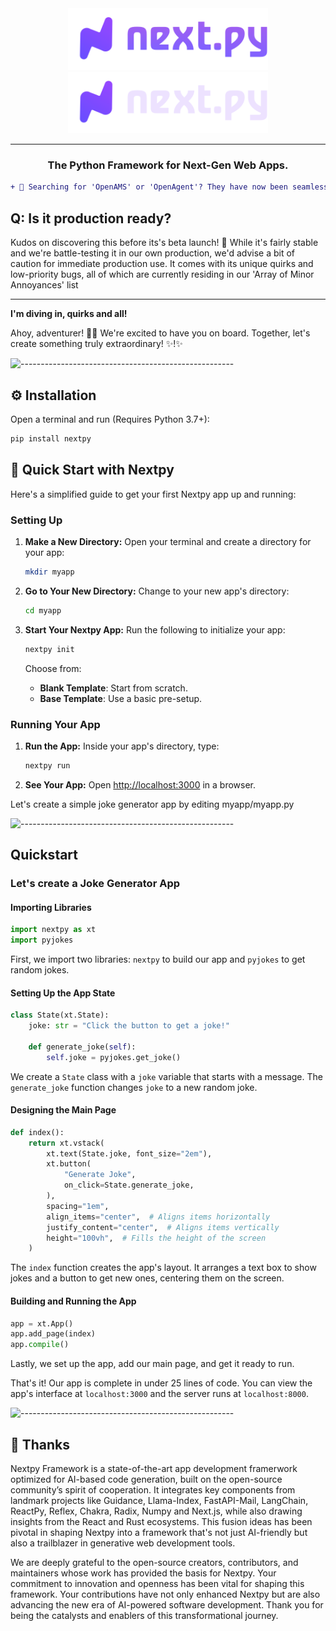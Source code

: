 

<div align="center">
<img src="https://raw.githubusercontent.com/dotagent-ai/assets/main/nextpy_logo_light_theme.svg#gh-light-mode-only" alt="ReNextpyflex Logo" width="320px">
<img src="https://raw.githubusercontent.com/dotagent-ai/assets/main/nextpy_logo_dark_theme.svg#gh-dark-mode-only" alt="Nextpy Logo" width="320px">

<hr>

<h3> The Python Framework for Next-Gen Web Apps. </h3>


```diff
+ 🤖 Searching for 'OpenAMS' or 'OpenAgent'? They have now been seamlessly integrated into Nextpy.+
```
</div>

<p align="center"> 


</p>



## Q: Is it production ready?

Kudos on discovering this before its's beta launch! 🧭  While it's fairly stable and we're battle-testing it in our own production, we'd advise a bit of caution for immediate production use.   It comes with its unique quirks and low-priority bugs, all of which are currently residing in our 'Array of Minor Annoyances' list

---

**I'm diving in, quirks and all!**

Ahoy, adventurer! 🏴‍☠️ We're excited to have you on board. Together, let's create something truly extraordinary! ✨!✨  

![-----------------------------------------------------](https://res.cloudinary.com/dzznkbdrb/image/upload/v1694798498/divider_1_rej288.gif)

## ⚙️ Installation

Open a terminal and run (Requires Python 3.7+):

```bash
pip install nextpy
```
## 🚀 Quick Start with Nextpy

Here's a simplified guide to get your first Nextpy app up and running:

### Setting Up

1. **Make a New Directory:**
   Open your terminal and create a directory for your app:

   ```bash
   mkdir myapp
   ```

2. **Go to Your New Directory:**
   Change to your new app's directory:

   ```bash
   cd myapp
   ```

3. **Start Your Nextpy App:**
   Run the following to initialize your app:

   ```bash
   nextpy init
   ```

   Choose from:
   - **Blank Template**: Start from scratch.
   - **Base Template**: Use a basic pre-setup.

### Running Your App

1. **Run the App:**
   Inside your app's directory, type:

   ```bash
   nextpy run
   ```

2. **See Your App:**
   Open [http://localhost:3000](http://localhost:3000) in a browser.

Let's create a simple joke generator app by editing myapp/myapp.py

![-----------------------------------------------------](https://res.cloudinary.com/dzznkbdrb/image/upload/v1694798498/divider_1_rej288.gif)

## Quickstart

### Let's create a Joke Generator App

#### Importing Libraries
```python
import nextpy as xt
import pyjokes
```
First, we import two libraries: `nextpy` to build our app and `pyjokes` to get random jokes.

#### Setting Up the App State
```python
class State(xt.State):
    joke: str = "Click the button to get a joke!"

    def generate_joke(self):
        self.joke = pyjokes.get_joke()
```
We create a `State` class with a `joke` variable that starts with a message. The `generate_joke` function changes `joke` to a new random joke.

#### Designing the Main Page
```python
def index():
    return xt.vstack(
        xt.text(State.joke, font_size="2em"),
        xt.button(
            "Generate Joke",
            on_click=State.generate_joke,
        ),
        spacing="1em",
        align_items="center",  # Aligns items horizontally
        justify_content="center",  # Aligns items vertically
        height="100vh",  # Fills the height of the screen
    )
```
The `index` function creates the app's layout. It arranges a text box to show jokes and a button to get new ones, centering them on the screen.

#### Building and Running the App
```python
app = xt.App()
app.add_page(index)
app.compile()
```
Lastly, we set up the app, add our main page, and get it ready to run.

That's it! Our app is complete in under 25 lines of code. You can view the app's interface at `localhost:3000` and the server runs at `localhost:8000`.


![-----------------------------------------------------](https://res.cloudinary.com/dzznkbdrb/image/upload/v1694798498/divider_1_rej288.gif)

## 🙏 Thanks 

Nextpy Framework is a state-of-the-art app development framerwork optimized for AI-based code generation, built on the open-source community’s spirit of cooperation. It integrates key components from landmark projects like Guidance, Llama-Index, FastAPI-Mail, LangChain, ReactPy, Reflex, Chakra, Radix, Numpy and Next.js, while also drawing insights from the React and Rust ecosystems. This fusion ideas has been pivotal in shaping Nextpy into a framework that's not just AI-friendly but also a trailblazer in generative web development tools.

We are deeply grateful to the open-source creators, contributors, and maintainers whose work has provided the basis for Nextpy. Your commitment to innovation and openness has been vital for shaping this framework. Your contributions have not only enhanced Nextpy but are also advancing the new era of AI-powered software development. Thank you for being the catalysts and enablers of this transformational journey.
